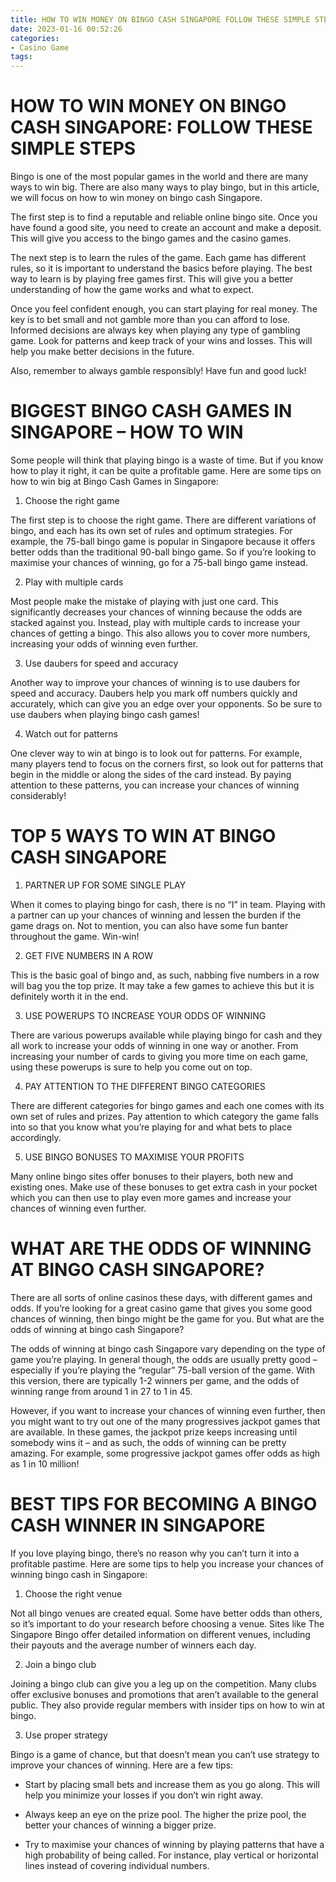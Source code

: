 ```yaml
---
title: HOW TO WIN MONEY ON BINGO CASH SINGAPORE FOLLOW THESE SIMPLE STEPS
date: 2023-01-16 00:52:26
categories:
- Casino Game
tags:
---
```



#  HOW TO WIN MONEY ON BINGO CASH SINGAPORE: FOLLOW THESE SIMPLE STEPS

Bingo is one of the most popular games in the world and there are many ways to win big. There are also many ways to play bingo, but in this article, we will focus on how to win money on bingo cash Singapore.

The first step is to find a reputable and reliable online bingo site. Once you have found a good site, you need to create an account and make a deposit. This will give you access to the bingo games and the casino games.

The next step is to learn the rules of the game. Each game has different rules, so it is important to understand the basics before playing. The best way to learn is by playing free games first. This will give you a better understanding of how the game works and what to expect.

Once you feel confident enough, you can start playing for real money. The key is to bet small and not gamble more than you can afford to lose. Informed decisions are always key when playing any type of gambling game. Look for patterns and keep track of your wins and losses. This will help you make better decisions in the future.

Also, remember to always gamble responsibly! Have fun and good luck!

#  BIGGEST BINGO CASH GAMES IN SINGAPORE – HOW TO WIN

Some people will think that playing bingo is a waste of time. But if you know how to play it right, it can be quite a profitable game. Here are some tips on how to win big at Bingo Cash Games in Singapore:

1. Choose the right game

The first step is to choose the right game. There are different variations of bingo, and each has its own set of rules and optimum strategies. For example, the 75-ball bingo game is popular in Singapore because it offers better odds than the traditional 90-ball bingo game. So if you’re looking to maximise your chances of winning, go for a 75-ball bingo game instead.

2. Play with multiple cards

Most people make the mistake of playing with just one card. This significantly decreases your chances of winning because the odds are stacked against you. Instead, play with multiple cards to increase your chances of getting a bingo. This also allows you to cover more numbers, increasing your odds of winning even further.

3. Use daubers for speed and accuracy

Another way to improve your chances of winning is to use daubers for speed and accuracy. Daubers help you mark off numbers quickly and accurately, which can give you an edge over your opponents. So be sure to use daubers when playing bingo cash games!

4. Watch out for patterns

One clever way to win at bingo is to look out for patterns. For example, many players tend to focus on the corners first, so look out for patterns that begin in the middle or along the sides of the card instead. By paying attention to these patterns, you can increase your chances of winning considerably!

#  TOP 5 WAYS TO WIN AT BINGO CASH SINGAPORE

1. PARTNER UP FOR SOME SINGLE PLAY

When it comes to playing bingo for cash, there is no “I” in team. Playing with a partner can up your chances of winning and lessen the burden if the game drags on. Not to mention, you can also have some fun banter throughout the game. Win-win!

2. GET FIVE NUMBERS IN A ROW

This is the basic goal of bingo and, as such, nabbing five numbers in a row will bag you the top prize. It may take a few games to achieve this but it is definitely worth it in the end.

3. USE POWERUPS TO INCREASE YOUR ODDS OF WINNING

There are various powerups available while playing bingo for cash and they all work to increase your odds of winning in one way or another. From increasing your number of cards to giving you more time on each game, using these powerups is sure to help you come out on top.

4. PAY ATTENTION TO THE DIFFERENT BINGO CATEGORIES

There are different categories for bingo games and each one comes with its own set of rules and prizes. Pay attention to which category the game falls into so that you know what you’re playing for and what bets to place accordingly.

5. USE BINGO BONUSES TO MAXIMISE YOUR PROFITS

Many online bingo sites offer bonuses to their players, both new and existing ones. Make use of these bonuses to get extra cash in your pocket which you can then use to play even more games and increase your chances of winning even further.

#  WHAT ARE THE ODDS OF WINNING AT BINGO CASH SINGAPORE?

There are all sorts of online casinos these days, with different games and odds. If you’re looking for a great casino game that gives you some good chances of winning, then bingo might be the game for you. But what are the odds of winning at bingo cash Singapore?

The odds of winning at bingo cash Singapore vary depending on the type of game you’re playing. In general though, the odds are usually pretty good – especially if you’re playing the “regular” 75-ball version of the game. With this version, there are typically 1-2 winners per game, and the odds of winning range from around 1 in 27 to 1 in 45.

However, if you want to increase your chances of winning even further, then you might want to try out one of the many progressives jackpot games that are available. In these games, the jackpot prize keeps increasing until somebody wins it – and as such, the odds of winning can be pretty amazing. For example, some progressive jackpot games offer odds as high as 1 in 10 million!

#  BEST TIPS FOR BECOMING A BINGO CASH WINNER IN SINGAPORE

If you love playing bingo, there’s no reason why you can’t turn it into a profitable pastime. Here are some tips to help you increase your chances of winning bingo cash in Singapore:

1. Choose the right venue

Not all bingo venues are created equal. Some have better odds than others, so it’s important to do your research before choosing a venue. Sites like The Singapore Bingo offer detailed information on different venues, including their payouts and the average number of winners each day.

2. Join a bingo club

Joining a bingo club can give you a leg up on the competition. Many clubs offer exclusive bonuses and promotions that aren’t available to the general public. They also provide regular members with insider tips on how to win at bingo.

3. Use proper strategy

Bingo is a game of chance, but that doesn’t mean you can’t use strategy to improve your chances of winning. Here are a few tips:

- Start by placing small bets and increase them as you go along. This will help you minimize your losses if you don’t win right away.

- Always keep an eye on the prize pool. The higher the prize pool, the better your chances of winning a bigger prize.

- Try to maximise your chances of winning by playing patterns that have a high probability of being called. For instance, play vertical or horizontal lines instead of covering individual numbers.